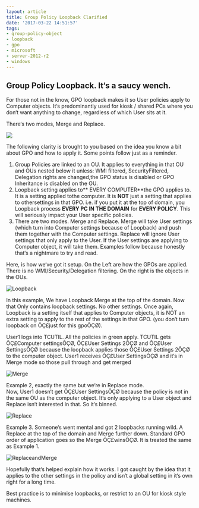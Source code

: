 ```yaml
---
layout: article
title: Group Policy Loopback Clarified
date: '2017-03-22 14:51:57'
tags:
- group-policy-object
- loopback
- gpo
- microsoft
- server-2012-r2
- windows
---
```




## Group Policy Loopback. It‘s a saucy wench.

For those not in the know, GPO loopback makes it so User policies apply to Computer objects. It‘s predominantly used for kiosk / shared PCs where you don‘t want anything to change, regardless of which User sits at it.

There‘s two modes, Merge and Replace.

![](https://cloudconfusionsa.blob.core.windows.net/blogimages/2017/2017-03-22-14_33_42-Group-Policy-Management.png?resize=525%2C184)

The following clarity is brought to you based on the idea you know a bit about GPO and how to apply it. Some points follow just as a reminder.

1. Group Policies are linked to an OU. It applies to everything in that OU and OUs nested below it unless: WMI filtered, SecurityFiltered, Delegation rights are changed,the GPO status is disabled or GPO Inheritance is disabled on the OU.
2. Loopback setting applies to** EVERY COMPUTER**the GPO applies to. It is a setting applied tothe computer. It is **NOT** just a setting that applies to othersettings in that GPO. i.e. if you put it at the top of domain, you Loopback process **EVERY PC IN THE DOMAIN** for **EVERY POLICY**. This will seriously impact your User specific policies.
3. There are two modes. Merge and Replace. Merge will take User settings (which turn into Computer settings because of Loopback) and push them together with the Computer settings. Replace will ignore User settings that only apply to the User. If the User settings are applying to Computer object, it will take them. Examples follow because honestly that‘s a nightmare to try and read.

Here, is how we‘ve got it setup. On the Left are how the GPOs are applied. There is no WMI/Security/Delegation filtering. On the right is the objects in the OUs.

![Loopback](https://cloudconfusionsa.blob.core.windows.net/blogimages/2017/Loopback.jpg.png?resize=525%2C421)

In this example, We have Loopback Merge at the top of the domain. Now that Only contains loopback settings. No other settings. Once again, Loopback is a setting itself that applies to Computer objects, it is NOT an extra setting to apply to the rest of the settings in that GPO. (you don‘t turn loopback on ÔÇ£just for this gpoÔÇØ).

User1 logs into TCUTIL. All the policies in green apply. TCUTIL gets ÔÇ£Computer settingsÔÇØ, ÔÇ£User Settings 2ÔÇØ and ÔÇ£User SettingsÔÇØ because the loopback applies those ÔÇ£User Settings 2ÔÇØ to the computer object. User1 receives ÔÇ£User SettingsÔÇØ and it‘s in Merge mode so those pull through and get merged

![Merge](https://cloudconfusionsa.blob.core.windows.net/blogimages/2017/Loopbackmerge3.jpg-OneDrive.jpg?resize=525%2C420)

Example 2, exactly the same but we‘re in Replace mode.  
 Now, User1 doesn‘t get ÔÇ£User SettingsÔÇØ because the policy is not in the same OU as the computer object. It‘s only applying to a User object and Replace isn‘t interested in that. So it‘s binned.

![Replace](https://cloudconfusionsa.blob.core.windows.net/blogimages/2017/Loopbackreplace2.jpg-OneDrive.png?resize=525%2C416)

Example 3. Someone‘s went mental and got 2 loopbacks running wild. A Replace at the top of the domain and Merge further down. Standard GPO order of application goes so the Merge ÔÇ£winsÔÇØ. It is treated the same as Example 1.

![ReplaceandMerge](https://cloudconfusionsa.blob.core.windows.net/blogimages/2017/Loopbackrepmerge.jpg-OneDrive.jpg?resize=525%2C423)





Hopefully that‘s helped explain how it works. I got caught by the idea that it applies to the other settings in the policy and isn‘t a global setting in it‘s own right for a long time.

Best practice is to minimise loopbacks, or restrict to an OU for kiosk style machines.

